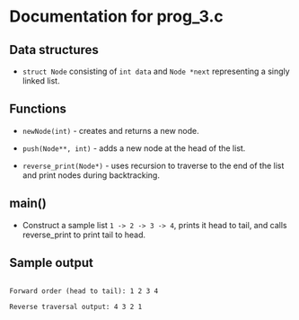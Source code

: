 # Documentation for prog_3.c

## Data structures

- `struct Node` consisting of `int data` and `Node *next` representing a singly linked list.

## Functions

- `newNode(int)` - creates and returns a new node.

- `push(Node**, int)` - adds a new node at the head of the list.

- `reverse_print(Node*)` - uses recursion to traverse to the end of the list and print nodes during backtracking.

## main()

- Construct a sample list `1 -> 2 -> 3 -> 4`, prints it head to tail, and calls reverse_print to print tail to head.

## Sample output

```

Forward order (head to tail): 1 2 3 4 

Reverse traversal output: 4 3 2 1 

```

